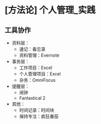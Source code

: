 # [方法论] 个人管理_实践

## 工具协作


- 资料层：
    - 速记：备忘录
    - 资料管理：Evernote
- 事务层：
    - 工作项目：Excel
    - 个人管理项目：Excel
    - 杂务：OmniFocus
- 提醒层：
    - 闹钟
    - Fantastical 2
- 其他：
    - 时间记录：时间块
    - 保持专注：疯狂番茄